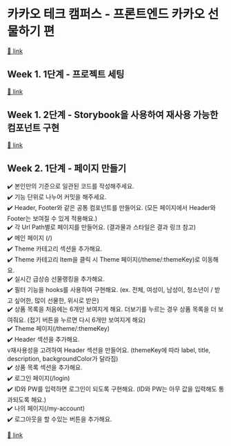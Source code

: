 # 카카오 테크 캠퍼스 - 프론트엔드 카카오 선물하기 편

[🔗 link](https://edu.nextstep.camp/s/hazAC9xa)

## Week 1. 1단계 - 프로젝트 세팅

[🔗 link](https://edu.nextstep.camp/s/hazAC9xa/ls/QzgHvzRM)

## Week 1. 2단계 - Storybook을 사용하여 재사용 가능한 컴포넌트 구현

[🔗 link](https://edu.nextstep.camp/s/hazAC9xa/ls/4wYFPW1K)

## Week 2. 1단계 - 페이지 만들기

✔️ 본인만의 기준으로 일관된 코드를 작성해주세요.  
✔️ 기능 단위로 나누어 커밋을 해주세요.  
✔️ Header, Footer와 같은 공통 컴포넌트를 만들어요. (모든 페이지에서 Header와 Footer는 보여질 수 있게 적용해요.)  
✔️ 각 Url Path별로 페이지를 만들어요. (결과물과 스타일은 결과 링크 참고)  
✔️ 메인 페이지 (/)  
✔️ Theme 카테고리 섹션을 추가해요.  
✔️ Theme 카테고리 Item을 클릭 시 Theme 페이지(/theme/:themeKey)로 이동해요.  
✔️ 실시간 급상승 선물랭킹을 추가해요.  
✔️ 필터 기능을 hooks를 사용하여 구현해요. (ex. 전체, 여성이, 남성이, 청소년이 / 받고 싶어한, 많이 선물한, 위시로 받은)  
✔️ 상품 목록을 처음에는 6개만 보여지게 해요. 더보기를 누르는 경우 상품 목록을 더 보여줘요. (접기 버튼을 누르면 다시 6개만 보여지게 해요)  
✔️ Theme 페이지(/theme/:themeKey)  
✔️ Header 섹션을 추가해요.  
v재사용성을 고려하여 Header 섹션을 만들어요. (themeKey에 따라 label, title, description, backgroundColor가 달라짐)  
✔️ 상품 목록 섹션을 추가해요.  
✔️ 로그인 페이지(/login)  
✔️ ID와 PW를 입력하면 로그인이 되도록 구현해요. (ID와 PW는 아무 값을 입력해도 통과되도록 해요.)  
✔️ 나의 페이지(/my-account)  
✔️ 로그아웃을 할 수있는 버튼을 추가해요.

[🔗 link](https://edu.nextstep.camp/s/hazAC9xa/ls/QzV1ncxk)

